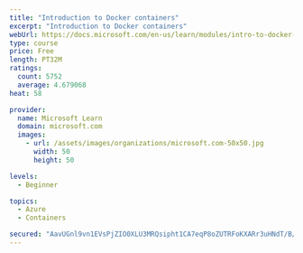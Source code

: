 ```yaml
---
title: "Introduction to Docker containers"
excerpt: "Introduction to Docker containers"
webUrl: https://docs.microsoft.com/en-us/learn/modules/intro-to-docker-containers/
type: course
price: Free
length: PT32M
ratings:
  count: 5752
  average: 4.679068
heat: 58

provider:
  name: Microsoft Learn
  domain: microsoft.com
  images:
    - url: /assets/images/organizations/microsoft.com-50x50.jpg
      width: 50
      height: 50

levels:
  - Beginner

topics:
  - Azure
  - Containers

secured: "AavUGnl9vn1EVsPjZIO0XLU3MRQsipht1CA7eqP8oZUTRFoKXARr3uHNdT/B/EBmh3b3kR4qR27ORU4RwYtQblHFh3huBoRqry6g75D1juRvmw7bKNWBxhI4Gf8ywS3alYXE519JOOdeO699J5fOnovqQTElqBk1VCYIrVIHHyMYt+g0zSlvCO4W364rRdXiWrdZcNh6JbtN8IfPdwy4jlBkUqSWnUM/UCwXaaUSp3snqF1ZLii/PHFloAWyw24grhDP+Vg6evndP++1oLvSveroq2Uh8YdNwG7hvrORuTFRpEV42dvOYtWBc2oRD6SDidDIj1uwsj0/XX8cRS3ZMlsxGqs4mK3cHhw7oirAjbDaHQoZPDsVFzkJPT6649C+NV92SZv8MQdbm3Cd2cXKOH33b919tpbgLi+1KoM6DqE=;AaJlKrsa02hctitT02jRIg=="
---
```


